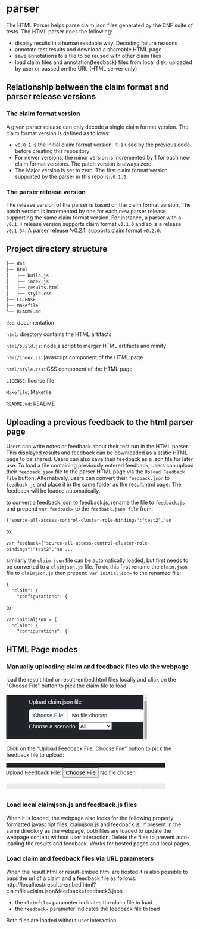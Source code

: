# parser
The HTML Parser helps parse claim.json files generated by the CNF suite of
tests. The HTML parser does the following:
- display results in a human readable way. Decoding failure reasons 
- annotate test results and download a shareable HTML page
- save annotations to a file to be reused with other claim files
- load claim files and annotation(feedback) files from local disk, uploaded by user or passed on the URL (HTML server only)

## Relationship between the claim format and parser release versions
### The claim format version

A given parser release can only decode a single claim format version. The claim format version is defined as follows:
- `v0.0.1` is the initial claim format version. It is used by the previous code before creating this repository
- For newer versions, the minor version is incremented by 1 for each new claim format versions. The patch version is always zero.
- The Major version is set to zero. The first claim format version supported by the parser in this repo is:`v0.1.0`

### The parser release version

The release version of the parser is based on the claim format version. The patch version is incremented by one for each new parser release supporting the same claim format version. For instance, a parser with a `v0.1.4` release version supports claim format `v0.1.0` and so is a release `v0.1.34`. A parser release 'v0.2.1' supports claim format `v0.2.0`.

## Project directory structure
```
├── doc
├── html  
│   ├── build.js
│   ├── index.js
│   ├── results.html
│   └── style.css
├── LICENSE
├── Makefile
└── README.md
```

`doc`: documentation

`html`: directory contains the HTML artifacts

`html/build.js`: nodejs script to merger HTML artifacts and minify

`html/index.js`: javascript component of the HTML page

`html/style.css`: CSS component of the HTML page

`LICENSE`: license file

`Makefile`: Makefile

`README.md`: README

## Uploading a previous feedback to the html parser page

Users can write notes or feedback about their test run in the HTML parser. 
This displayed results and feedback can be downloaded as a static HTML page to be shared. 
Users can also save their feedback as a json file for later use. 
To load a file containing previously entered feedback, users can
upload their `feedback.json` file to the parser HTML page via the `Upload Feedback File` button.  Alternatively,
users can convert their `feedback.json` to `feedback.js` and place it in the same folder as the result.html page.
The feedback will be loaded automatically.

to convert a feedback.json to feedback.js, rename the file to `feedback.js` and prepend `var feedback=` to the `feedback.json file` from:
```
{"source-all-access-control-cluster-role-bindings":"test2","so
```
to:
```
var feedback={"source-all-access-control-cluster-role-bindings":"test2","so ...
```

similarly the `claim.json` file can be automatically loaded, but first needs to be converted to a `claimjson.js` file.
To do this first rename the `claim.json` file to `claimjson.js` then prepend `var initialjson=` to the renamed file:
```
{
  "claim": {
    "configurations": {
```
to
```
var initialjson = {
  "claim": {
    "configurations": {
```
## HTML Page modes

### Manually uploading claim and feedback files via the webpage

load the result.html or result-embed.html files locally and click on the "Choose File" button to pick the claim file to load:

![claim](doc/images/pick-claim.jpg)

Click on the "Upload Feedback File: Choose File" button to pick the feedback file to upload:

![feedback](doc/images/pick-feedback.jpg)

### Load local claimjson.js and feedback.js files

When it is loaded, the webpage also looks for the following properly formatted javascript files: claimjson.js and feedback.js.
If present in the same directory as the webpage, both files are loaded to update the webpage content without user interaction. Delete the files to prevent auto-loading the results and feedback. Works for hosted pages and local pages.

### Load claim and feedback files via URL parameters

When the result.html or result-embed.html are hosted it is also possible to pass the url of a claim and a feedback file as follows:
http://localhost/results-embed.html?claimfile=claim.json&feedback=feedback3.json

* the `claimfile=` parameter indicates the claim file to load
* the `feedback=` parameter indicates the feedback file to load

Both files are loaded without user interaction.
